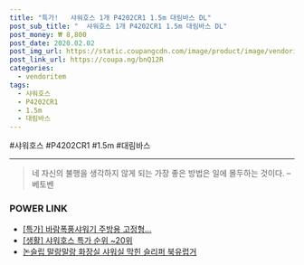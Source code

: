 ```yaml
--- 
title: "특가!   샤워호스 1개 P4202CR1 1.5m 대림바스 DL" 
post_sub_title: "  샤워호스 1개 P4202CR1 1.5m 대림바스 DL" 
post_money: ₩ 8,800 
post_date: 2020.02.02 
post_img_url: https://static.coupangcdn.com/image/product/image/vendoritem/2019/03/18/3225976791/1102e10c-0147-42b3-9691-d9886542f352.jpg 
post_link_url: https://coupa.ng/bnQ12R 
categories: 
  - vendoritem 
tags: 
  - 샤워호스 
  - P4202CR1 
  - 1.5m 
  - 대림바스 
--- 
```

  #샤워호스 #P4202CR1 #1.5m #대림바스 
<hr> 

> 네 자신의 불행을 생각하지 않게 되는 가장 좋은 방법은 일에 몰두하는 것이다. – 베토벤 


### POWER LINK

* <a href="https://blog.naver.com/santokki14/221789646561" target="_blank">[특가] 바람폭풍샤워기 주방용 고정형...</a>
* <a href="https://blog.naver.com/sakai111/221793036047" target="_blank"> [생활] 샤워호스 특가 순위 ~20위</a>
* <a href="https://blog.naver.com/santokki14/221784101622" target="_blank">논슬립 말랑말랑 화장실 샤워실 막힌 슬리퍼 북유럽거</a>
